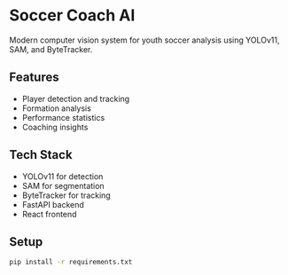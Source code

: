 # Soccer Coach AI

Modern computer vision system for youth soccer analysis using YOLOv11, SAM, and ByteTracker.

## Features
- Player detection and tracking
- Formation analysis  
- Performance statistics
- Coaching insights

## Tech Stack
- YOLOv11 for detection
- SAM for segmentation
- ByteTracker for tracking
- FastAPI backend
- React frontend

## Setup
```bash
pip install -r requirements.txt

